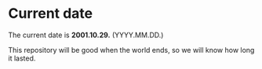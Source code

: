 # Current date

The current date is **2001.10.29.** (YYYY.MM.DD.)

This repository will be good when the world ends, so we will know how long it lasted.